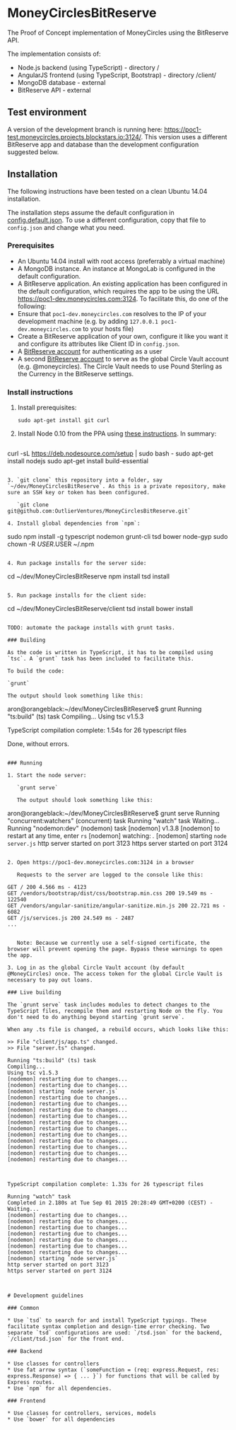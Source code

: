 # MoneyCirclesBitReserve
The Proof of Concept implementation of MoneyCircles using the BitReserve API.

The implementation consists of:
- Node.js backend (using TypeScript) - directory /
- AngularJS frontend (using TypeScript, Bootstrap) - directory /client/
- MongoDB database - external
- BitReserve API - external

## Test environment

A version of the development branch is running here: https://poc1-test.moneycircles.projects.blockstars.io:3124/. This version uses a different BitReserve app and database than the development configuration suggested below.

## Installation

The following instructions have been tested on a clean Ubuntu 14.04 installation.

The installation steps assume the default configuration in [config.default.json](config.default.json). To use a different configuration, copy that file to `config.json` and change what you need.

### Prerequisites

* An Ubuntu 14.04 install with root access (preferrably a virtual machine)
* A MongoDB instance. An instance at MongoLab is configured in the default configuration.
* A BitReserve application. An existing application has been configured in the default configuration, which requires the app to be using the URL https://poc1-dev.moneycircles.com:3124. To facilitate this, do one of the following:
 * Ensure that `poc1-dev.moneycircles.com` resolves to the IP of your development machine (e.g. by adding `127.0.0.1 poc1-dev.moneycircles.com` to your hosts file)
 * Create a BitReserve application of your own, configure it like you want it and configure its attributes like Client ID in `config.json`.
* A [BitReserve account](https://bitreserve.org/signup) for authenticating as a user
* A second [BitReserve account](https://bitreserve.org/signup) to serve as the global Circle Vault account (e.g. @moneycircles). The Circle Vault needs to use Pound Sterling as the Currency in the BitReserve settings.

### Install instructions

1. Install prerequisites:

   `sudo apt-get install git curl`

2. Install Node 0.10 from the PPA using [these instructions](https://www.digitalocean.com/community/tutorials/how-to-install-node-js-on-an-ubuntu-14-04-server). In summary:
   ```
curl -sL https://deb.nodesource.com/setup | sudo bash -
sudo apt-get install nodejs
sudo apt-get install build-essential
```

3. `git clone` this repository into a folder, say `~/dev/MoneyCirclesBitReserve`. As this is a private repository, make sure an SSH key or token has been configured.

   `git clone git@github.com:OutlierVentures/MoneyCirclesBitReserve.git`

4. Install global dependencies from `npm`:

   ```
sudo npm install -g typescript nodemon grunt-cli tsd bower node-gyp
sudo chown -R $USER.$USER ~/.npm
```

4. Run package installs for the server side:

   ```
cd ~/dev/MoneyCirclesBitReserve
npm install
tsd install
```

5. Run package installs for the client side:

   ```
cd ~/dev/MoneyCirclesBitReserve/client
tsd install
bower install
```

TODO: automate the package installs with grunt tasks.

### Building

As the code is written in TypeScript, it has to be compiled using `tsc`. A `grunt` task has been included to facilitate this.

To build the code:

`grunt`

The output should look something like this:

```
aron@orangeblack:~/dev/MoneyCirclesBitReserve$ grunt
Running "ts:build" (ts) task
Compiling...
Using tsc v1.5.3



TypeScript compilation complete: 1.54s for 26 typescript files

Done, without errors.
```

### Running

1. Start the node server:

   `grunt serve`

   The output should look something like this:

   ```
aron@orangeblack:~/dev/MoneyCirclesBitReserve$ grunt serve
Running "concurrent:watchers" (concurrent) task
    Running "watch" task
    Waiting...
    Running "nodemon:dev" (nodemon) task
    [nodemon] v1.3.8
    [nodemon] to restart at any time, enter `rs`
    [nodemon] watching: *.*
    [nodemon] starting `node server.js`
    http server started on port 3123
    https server started on port 3124
```

2. Open https://poc1-dev.moneycircles.com:3124 in a browser

   Requests to the server are logged to the console like this:

   ```
    GET / 200 4.566 ms - 4123
    GET /vendors/bootstrap/dist/css/bootstrap.min.css 200 19.549 ms - 122540
    GET /vendors/angular-sanitize/angular-sanitize.min.js 200 22.721 ms - 6082
    GET /js/services.js 200 24.549 ms - 2487
    ...
```

   Note: Because we currently use a self-signed certificate, the browser will prevent opening the page. Bypass these warnings to open the app.

3. Log in as the global Circle Vault account (by default @MoneyCircles) once. The access token for the global Circle Vault is necessary to pay out loans.

### Live building

The `grunt serve` task includes modules to detect changes to the TypeScript files, recompile them and restarting Node on the fly. You don't need to do anything beyond starting `grunt serve`.

When any .ts file is changed, a rebuild occurs, which looks like this:

```
    >> File "client/js/app.ts" changed.
    >> File "server.ts" changed.

    Running "ts:build" (ts) task
    Compiling...
    Using tsc v1.5.3
    [nodemon] restarting due to changes...
    [nodemon] restarting due to changes...
    [nodemon] starting `node server.js`
    [nodemon] restarting due to changes...
    [nodemon] restarting due to changes...
    [nodemon] restarting due to changes...
    [nodemon] restarting due to changes...
    [nodemon] restarting due to changes...
    [nodemon] restarting due to changes...
    [nodemon] restarting due to changes...
    [nodemon] restarting due to changes...
    [nodemon] restarting due to changes...
    [nodemon] restarting due to changes...
    [nodemon] restarting due to changes...



    TypeScript compilation complete: 1.33s for 26 typescript files

    Running "watch" task
    Completed in 2.180s at Tue Sep 01 2015 20:28:49 GMT+0200 (CEST) - Waiting...
    [nodemon] restarting due to changes...
    [nodemon] restarting due to changes...
    [nodemon] restarting due to changes...
    [nodemon] restarting due to changes...
    [nodemon] restarting due to changes...
    [nodemon] restarting due to changes...
    [nodemon] restarting due to changes...
    [nodemon] starting `node server.js`
    http server started on port 3123
    https server started on port 3124
```


# Development guidelines

### Common

* Use `tsd` to search for and install TypeScript typings. These facilitate syntax completion and design-time error checking. Two separate `tsd` configurations are used: `/tsd.json` for the backend, `/client/tsd.json` for the front end.

### Backend

* Use classes for controllers
* Use fat arrow syntax (`someFunction = (req: express.Request, res: express.Response) => { ... }`) for functions that will be called by Express routes.
* Use `npm` for all dependencies.

### Frontend

* Use classes for controllers, services, models
* Use `bower` for all dependencies
